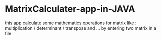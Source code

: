 # MatrixCalculater-app-in-JAVA
this app calculate some mathematics operations for matrix like : multiplication / determinant / transpose and ... by entering two matrix in a file 
